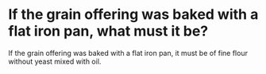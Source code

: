 # If the grain offering was baked with a flat iron pan, what must it be?

If the grain offering was baked with a flat iron pan, it must be of fine flour without yeast mixed with oil.
